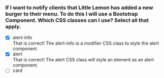### If I want to notify clients that Little Lemon has added a new burger to their menu. To do this I will use a Bootstrap Component. Which CSS classes can I use? Select all that apply.

- [x] alert-info <br>
      That is correct! The alert-info is a modifier CSS class to style the alert component.
- [x] alert <br>
      That is correct! The alert CSS class will style an element as an alert component.
- [ ] card

